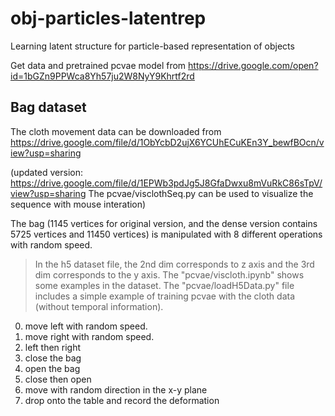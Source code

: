 # obj-particles-latentrep
Learning latent structure for particle-based representation of objects

Get data and pretrained pcvae model from https://drive.google.com/open?id=1bGZn9PPWca8Yh57ju2W8NyY9Khrtf2rd

## Bag dataset
The cloth movement data can be downloaded from https://drive.google.com/file/d/1ObYcbD2ujX6YCUhECuKEn3Y_bewfBOcn/view?usp=sharing

(updated version: https://drive.google.com/file/d/1EPWb3pdJg5J8GfaDwxu8mVuRkC86sTpV/view?usp=sharing The pcvae/visclothSeq.py can be used to visualize the sequence with mouse interation)

The bag (1145 vertices for original version, and the dense version contains 5725 vertices and 11450 vertices) is manipulated with 8 different operations with random speed. 
> In the h5 dataset file, the 2nd dim corresponds to z axis and the 3rd dim corresponds to the y axis. The "pcvae/viscloth.ipynb" shows some examples in the dataset. The "pcvae/loadH5Data.py" file includes a simple example of training pcvae with the cloth data (without temporal information).

0. move left with random speed.
1. move right with random speed.
2. left then right
3. close the bag
4. open the bag
5. close then open
6. move with random direction in the x-y plane 
7. drop onto the table and record the deformation
